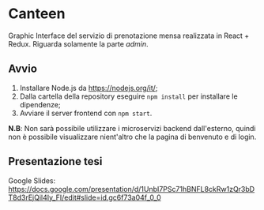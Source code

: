 # Canteen
Graphic Interface del servizio di prenotazione mensa realizzata in React + Redux. Riguarda solamente la parte _admin_.

## Avvio
1. Installare Node.js da https://nodejs.org/it/;
2. Dalla cartella della repository eseguire `npm install` per installare le dipendenze;
3. Avviare il server frontend con `npm start`.


**N.B**: Non sarà possibile utilizzare i microservizi backend dall'esterno, quindi non è possibile visualizzare nient'altro che la pagina di benvenuto e di login.

## Presentazione tesi
Google Slides: https://docs.google.com/presentation/d/1UnbI7PSc71hBNFL8ckRw1zQr3bDT8d3rEjQil4Iy_FI/edit#slide=id.gc6f73a04f_0_0